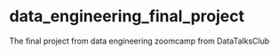 # data_engineering_final_project
The final project from data engineering zoomcamp from DataTalksClub
